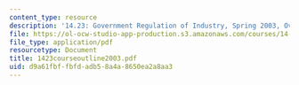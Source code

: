 ```yaml
---
content_type: resource
description: '14.23: Government Regulation of Industry, Spring 2003, Overview'
file: https://ol-ocw-studio-app-production.s3.amazonaws.com/courses/14-23-government-regulation-of-industry-spring-2003/d9a61fbffbfdadb58a4a8650ea2a8aa3_1423courseoutline2003.pdf
file_type: application/pdf
resourcetype: Document
title: 1423courseoutline2003.pdf
uid: d9a61fbf-fbfd-adb5-8a4a-8650ea2a8aa3
---
```

